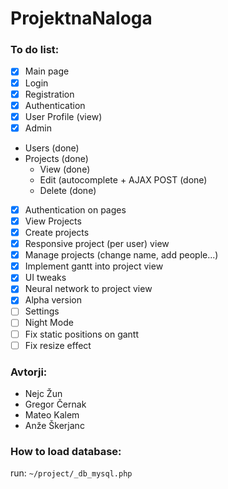 # ProjektnaNaloga
### To do list:
- [x] Main page
- [x] Login
- [x] Registration
- [x] Authentication
- [x] User Profile (view)
- [x] Admin 
 - Users (done)
 - Projects (done)
   - View (done)
   - Edit (autocomplete + AJAX POST (done)
   - Delete (done)
- [x] Authentication on pages
- [x] View Projects
- [x] Create projects
- [x] Responsive project (per user) view
- [x] Manage projects (change name, add people...)
- [x] Implement gantt into project view
- [x] UI tweaks
- [x] Neural network to project view
- [x] Alpha version
- [ ] Settings
- [ ] Night Mode
- [ ] Fix static positions on gantt
- [ ] Fix resize effect

### Avtorji:
- Nejc Žun
- Gregor Černak
- Mateo Kalem
- Anže Škerjanc

### How to load database:
run:
```~/project/_db_mysql.php```

